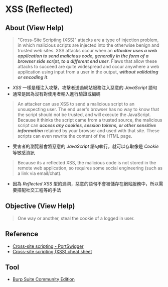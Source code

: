 # XSS (Reflected)

## About (View Help)

> "Cross-Site Scripting (XSS)" attacks are a type of injection problem, in which malicious scripts are injected into the otherwise benign and trusted web sites. XSS attacks occur when an ***attacker uses a web application to send malicious code, generally in the form of a browser side script, to a different end user***. Flaws that allow these attacks to succeed are quite widespread and occur anywhere a web application using input from a user in the output, ***without validating or encoding it***.
- *XSS* 一樣是種注入攻擊，攻擊者透過網站服務注入惡意的 *JavaScript* 語句
- 通常是因為沒有對使用者輸入進行驗證或編碼
> An attacker can use XSS to send a malicious script to an unsuspecting user. The end user's browser has no way to know that the script should not be trusted, and will execute the JavaScript. Because it thinks the script came from a trusted source, the malicious script can ***access any cookies, session tokens, or other sensitive information*** retained by your browser and used with that site. These scripts can even rewrite the content of the HTML page.
- 受害者的瀏覽器會將惡意的 *JavaScript* 語句執行，就可以存取像是 *Cookie* 等敏感資訊
> Because its a reflected XSS, the malicious code is not stored in the remote web application, so requires some social engineering (such as a link via email/chat).
- 因為 *Reflected XSS* 型的漏洞，惡意的語句不會被儲存在網站服務中，所以需要搭配社交工程等的手法

## Objective (View Help)

> One way or another, steal the cookie of a logged in user.

## Reference

- [Cross-site scripting - PortSwigger](https://portswigger.net/web-security/cross-site-scripting)
- [Cross-site scripting (XSS) cheat sheet](https://portswigger.net/web-security/cross-site-scripting/cheat-sheet)

## Tool

- [Burp Suite Community Edition](https://portswigger.net/burp/communitydownload)